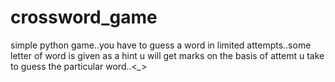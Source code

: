 # crossword_game
simple python game..you have to guess a word in limited attempts..some letter of word is given as a hint
u will get marks on the basis of attemt u take to guess the particular word..<*_*>
